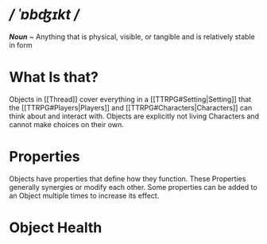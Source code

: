 # */ ˈɒbʤɪkt /*
***Noun*** ~ Anything that is physical, visible, or tangible and is relatively stable in form
# What Is that?
Objects in [[Thread]] cover everything in a [[TTRPG#Setting|Setting]] that the [[TTRPG#Players|Players]] and [[TTRPG#Characters|Characters]] can think about and interact with. Objects are explicitly not living Characters and cannot make choices on their own.
# Properties
Objects have properties that define how they function. These Properties generally synergies or modify each other. Some properties can be added to an Object multiple times to increase its effect.
# Object Health